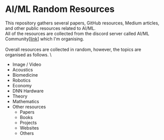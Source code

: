 # AI/ML Random Resources
This repository gathers several papers, GitHub resources, Medium articles, and other public resources related to AI/ML. \
All of the resources are collected from the discord server called AI/ML Community[[link](https://discord.gg/tbsWAPZqf9)] which I'm organising. \
\
Overall resources are collected in random, however, the topics are organised as follows. \
* Image / Video
* Acoustics
* Biomedicine
* Robotics
* Economy
* DNN Hardware
* Theory
* Mathematics
* Other resources
  * Papers
  * Books
  * Projects
  * Websites
  * Others
